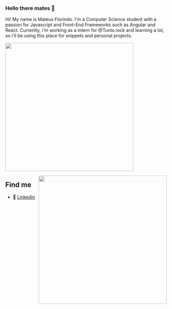 ### Hello there mates 👋

Hi! My name is Mateus Florindo. I'm a Computer Science student with a passion for Javascript and Front-End Frameworks such as Angular and React. Currently, i'm working as a intern for @Tunts.rock and learning a lot, so i'll be using this place for snippets and personal projects. 
<p>
 <img width="400px" src="https://github-readme-stats.vercel.app/api?username=mateusp711&theme=default">
</p>

 <p>
  <img width="400px" align="right" src="https://github-readme-stats.vercel.app/api/top-langs/?username=mateusp711&layout=compact&theme=default">
</p>

## Find me

* 🧰 [Linkedin](https://www.linkedin.com/in/mateus-pereira-3381b7232/)
